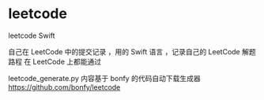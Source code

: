 # leetcode
leetcode Swift 


自己在 LeetCode 中的提交记录 ，用的 Swift 语言 ，记录自己的 LeetCode 解题路程
在 LeetCode 上都能通过

leetcode_generate.py 内容基于 bonfy 的代码自动下载生成器
https://github.com/bonfy/leetcode

